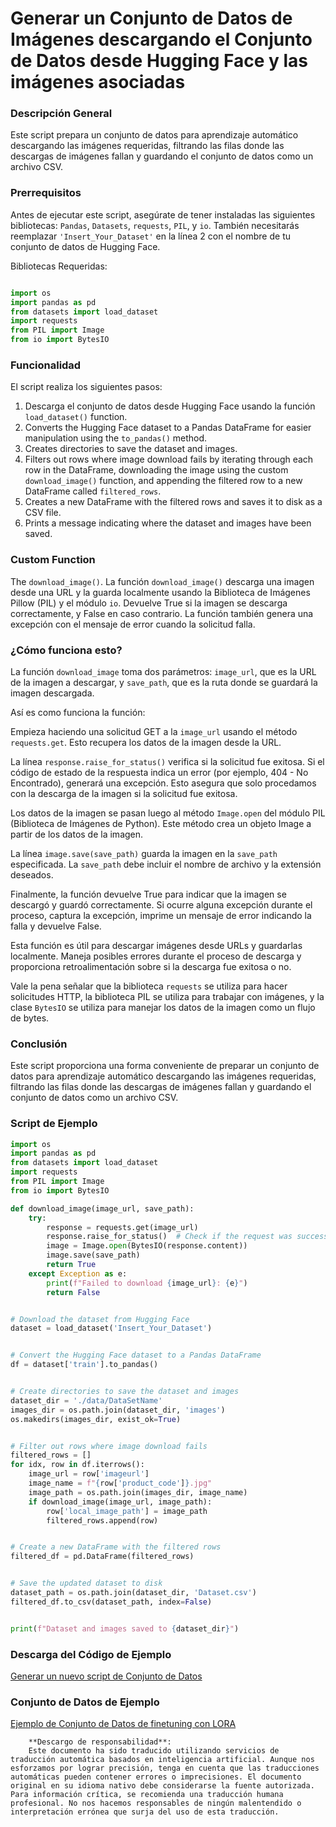 # Generar un Conjunto de Datos de Imágenes descargando el Conjunto de Datos desde Hugging Face y las imágenes asociadas

### Descripción General

Este script prepara un conjunto de datos para aprendizaje automático descargando las imágenes requeridas, filtrando las filas donde las descargas de imágenes fallan y guardando el conjunto de datos como un archivo CSV.

### Prerrequisitos

Antes de ejecutar este script, asegúrate de tener instaladas las siguientes bibliotecas: `Pandas`, `Datasets`, `requests`, `PIL`, y `io`. También necesitarás reemplazar `'Insert_Your_Dataset'` en la línea 2 con el nombre de tu conjunto de datos de Hugging Face.

Bibliotecas Requeridas:

```python

import os
import pandas as pd
from datasets import load_dataset
import requests
from PIL import Image
from io import BytesIO
```

### Funcionalidad

El script realiza los siguientes pasos:

1. Descarga el conjunto de datos desde Hugging Face usando la función `load_dataset()` function.
2. Converts the Hugging Face dataset to a Pandas DataFrame for easier manipulation using the `to_pandas()` method.
3. Creates directories to save the dataset and images.
4. Filters out rows where image download fails by iterating through each row in the DataFrame, downloading the image using the custom `download_image()` function, and appending the filtered row to a new DataFrame called `filtered_rows`.
5. Creates a new DataFrame with the filtered rows and saves it to disk as a CSV file.
6. Prints a message indicating where the dataset and images have been saved.

### Custom Function

The `download_image()`. La función `download_image()` descarga una imagen desde una URL y la guarda localmente usando la Biblioteca de Imágenes Pillow (PIL) y el módulo `io`. Devuelve True si la imagen se descarga correctamente, y False en caso contrario. La función también genera una excepción con el mensaje de error cuando la solicitud falla.

### ¿Cómo funciona esto?

La función `download_image` toma dos parámetros: `image_url`, que es la URL de la imagen a descargar, y `save_path`, que es la ruta donde se guardará la imagen descargada.

Así es como funciona la función:

Empieza haciendo una solicitud GET a la `image_url` usando el método `requests.get`. Esto recupera los datos de la imagen desde la URL.

La línea `response.raise_for_status()` verifica si la solicitud fue exitosa. Si el código de estado de la respuesta indica un error (por ejemplo, 404 - No Encontrado), generará una excepción. Esto asegura que solo procedamos con la descarga de la imagen si la solicitud fue exitosa.

Los datos de la imagen se pasan luego al método `Image.open` del módulo PIL (Biblioteca de Imágenes de Python). Este método crea un objeto Image a partir de los datos de la imagen.

La línea `image.save(save_path)` guarda la imagen en la `save_path` especificada. La `save_path` debe incluir el nombre de archivo y la extensión deseados.

Finalmente, la función devuelve True para indicar que la imagen se descargó y guardó correctamente. Si ocurre alguna excepción durante el proceso, captura la excepción, imprime un mensaje de error indicando la falla y devuelve False.

Esta función es útil para descargar imágenes desde URLs y guardarlas localmente. Maneja posibles errores durante el proceso de descarga y proporciona retroalimentación sobre si la descarga fue exitosa o no.

Vale la pena señalar que la biblioteca `requests` se utiliza para hacer solicitudes HTTP, la biblioteca PIL se utiliza para trabajar con imágenes, y la clase `BytesIO` se utiliza para manejar los datos de la imagen como un flujo de bytes.

### Conclusión

Este script proporciona una forma conveniente de preparar un conjunto de datos para aprendizaje automático descargando las imágenes requeridas, filtrando las filas donde las descargas de imágenes fallan y guardando el conjunto de datos como un archivo CSV.

### Script de Ejemplo

```python
import os
import pandas as pd
from datasets import load_dataset
import requests
from PIL import Image
from io import BytesIO

def download_image(image_url, save_path):
    try:
        response = requests.get(image_url)
        response.raise_for_status()  # Check if the request was successful
        image = Image.open(BytesIO(response.content))
        image.save(save_path)
        return True
    except Exception as e:
        print(f"Failed to download {image_url}: {e}")
        return False


# Download the dataset from Hugging Face
dataset = load_dataset('Insert_Your_Dataset')


# Convert the Hugging Face dataset to a Pandas DataFrame
df = dataset['train'].to_pandas()


# Create directories to save the dataset and images
dataset_dir = './data/DataSetName'
images_dir = os.path.join(dataset_dir, 'images')
os.makedirs(images_dir, exist_ok=True)


# Filter out rows where image download fails
filtered_rows = []
for idx, row in df.iterrows():
    image_url = row['imageurl']
    image_name = f"{row['product_code']}.jpg"
    image_path = os.path.join(images_dir, image_name)
    if download_image(image_url, image_path):
        row['local_image_path'] = image_path
        filtered_rows.append(row)


# Create a new DataFrame with the filtered rows
filtered_df = pd.DataFrame(filtered_rows)


# Save the updated dataset to disk
dataset_path = os.path.join(dataset_dir, 'Dataset.csv')
filtered_df.to_csv(dataset_path, index=False)


print(f"Dataset and images saved to {dataset_dir}")
```

### Descarga del Código de Ejemplo
[Generar un nuevo script de Conjunto de Datos](../../../../code/04.Finetuning/generate_dataset.py)

### Conjunto de Datos de Ejemplo
[Ejemplo de Conjunto de Datos de finetuning con LORA](../../../../code/04.Finetuning/olive-ort-example/dataset/dataset-classification.json)

        **Descargo de responsabilidad**: 
        Este documento ha sido traducido utilizando servicios de traducción automática basados en inteligencia artificial. Aunque nos esforzamos por lograr precisión, tenga en cuenta que las traducciones automáticas pueden contener errores o imprecisiones. El documento original en su idioma nativo debe considerarse la fuente autorizada. Para información crítica, se recomienda una traducción humana profesional. No nos hacemos responsables de ningún malentendido o interpretación errónea que surja del uso de esta traducción.